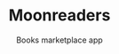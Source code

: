 ---
title: 'Moonreaders'
subtitle: 'Books marketplace app'
type: 'Website'
image: '/project/2.png'
url: 'https://github.com/afterhourss/Moonreaders' 
desc: 'Website e-commerce buku sederhana, dibuat menggunakan React, PostgreSQL, Express, dan Node.js. '
---